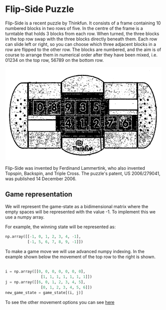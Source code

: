 # Flip-Side Puzzle

Flip-Side is a recent puzzle by Thinkfun. It consists of a frame containing 10 numbered blocks in two rows of five. In the centre of the frame is a turntable that holds 3 blocks from each row. When turned, the three blocks in the top row swap with the three blocks directly beneath them. Each row can slide left or right, so you can choose which three adjacent blocks in a row are flipped to the other row. The blocks are numbered, and the aim is of course to arrange them in numerical order after they have been mixed, i.e. 01234 on the top row, 56789 on the bottom row.



![Image of Yaktocat](images/flip_image.png)


Flip-Side was invented by Ferdinand Lammertink, who also invented Topspin, Backspin, and Triple Cross. The puzzle's patent, US 2006/279041, was published 14 December 2006.


## Game representation

We will represent the game-state as a bidimensional matrix where the empty spaces will be represented with the value -1. To implement this we use a numpy array.

For example, the winning state will be represented as:

```python
np.array([[-1, 0, 1, 2, 3, 4, -1], 
          [-1, 5, 6, 7, 8, 9, -1]])
```



To make a game move we will use advanced numpy indexing. In the example shown below the movement of the top row to the right is shown.

```python

i = np.array([[0, 0, 0, 0, 0, 0, 0],
                [1, 1, 1, 1, 1, 1, 1]])
j = np.array([[6, 0, 1, 2, 3, 4, 5],
                [0, 1, 2, 3, 4, 5, 6]])
new_game_state = game_state[(i, j)]

```

To see the other movement options you can see [here](src/game_moves.py)